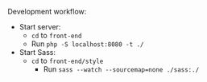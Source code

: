 Development workflow:
- Start server:
  - `cd` to `front-end`
  - Run `php -S localhost:8080 -t ./`
- Start Sass:
  - `cd` to `front-end/style`
	- Run `sass --watch --sourcemap=none ./sass:./`

